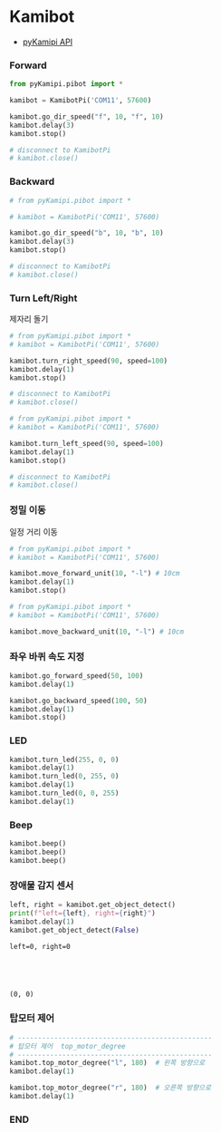 # Kamibot

-  [pyKamipi API](https://pypi.org/project/pyKamipi/)


### Forward


```python
from pyKamipi.pibot import *

kamibot = KamibotPi('COM11', 57600)

kamibot.go_dir_speed("f", 10, "f", 10)
kamibot.delay(3)
kamibot.stop()

# disconnect to KamibotPi
# kamibot.close()
```

### Backward


```python
# from pyKamipi.pibot import *

# kamibot = KamibotPi('COM11', 57600)

kamibot.go_dir_speed("b", 10, "b", 10)
kamibot.delay(3)
kamibot.stop()

# disconnect to KamibotPi
# kamibot.close()
```

### Turn Left/Right
제자리 돌기


```python
# from pyKamipi.pibot import *
# kamibot = KamibotPi('COM11', 57600)

kamibot.turn_right_speed(90, speed=100)
kamibot.delay(1)
kamibot.stop()

# disconnect to KamibotPi
# kamibot.close()
```


```python
# from pyKamipi.pibot import *
# kamibot = KamibotPi('COM11', 57600)

kamibot.turn_left_speed(90, speed=100)
kamibot.delay(1)
kamibot.stop()

# disconnect to KamibotPi
# kamibot.close()
```

### 정밀 이동
일정 거리 이동 


```python
# from pyKamipi.pibot import *
# kamibot = KamibotPi('COM11', 57600)

kamibot.move_forward_unit(10, "-l") # 10cm
kamibot.delay(1)
kamibot.stop()
```


```python
# from pyKamipi.pibot import *
# kamibot = KamibotPi('COM11', 57600)

kamibot.move_backward_unit(10, "-l") # 10cm
```

### 좌우 바퀴 속도 지정 


```python
kamibot.go_forward_speed(50, 100)
kamibot.delay(1)

kamibot.go_backward_speed(100, 50)
kamibot.delay(1)
kamibot.stop()
```

### LED


```python
kamibot.turn_led(255, 0, 0)
kamibot.delay(1)
kamibot.turn_led(0, 255, 0)
kamibot.delay(1)
kamibot.turn_led(0, 0, 255)
kamibot.delay(1)
```

### Beep


```python
kamibot.beep()
kamibot.beep()
kamibot.beep()
```

### 장애물 감지 센서


```python
left, right = kamibot.get_object_detect()
print(f"left={left}, right={right}")
kamibot.delay(1)
kamibot.get_object_detect(False)
```

    left=0, right=0
    




    (0, 0)



### 탑모터 제어


```python
# ------------------------------------------------
# 탑모터 제어  top_motor_degree
# ------------------------------------------------
kamibot.top_motor_degree("l", 180)  # 왼쪽 방향으로
kamibot.delay(1)

kamibot.top_motor_degree("r", 180)  # 오른쪽 방향으로
kamibot.delay(1)
```

### END


```python

```
